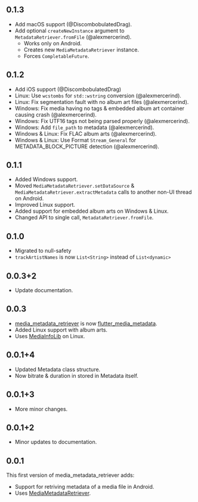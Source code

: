 ## 0.1.3

- Add macOS support (@DiscombobulatedDrag).
- Add optional `createNewInstance` argument to `MetadataRetriever.fromFile` (@alexmercerind).
  - Works only on Android.
  - Creates new `MediaMetadataRetriever` instance.
  - Forces `CompletableFuture`.

## 0.1.2

- Add iOS support (@DiscombobulatedDrag)
- Linux: Use `wcstombs` for `std::wstring` conversion (@alexmercerind).
- Linux: Fix segmentation fault with no album art files (@alexmercerind).
- Windows: Fix media having no tags & embedded album art container causing crash (@alexmercerind).
- Windows: Fix UTF16 tags not being parsed properly (@alexmercerind).
- Windows: Add `file_path` to metadata (@alexmercerind).
- Windows & Linux: Fix FLAC album arts (@alexmercerind).
- Windows & Linux: Use Format `Stream_General` for METADATA_BLOCK_PICTURE detection (@alexmercerind).

## 0.1.1

- Added Windows support.
- Moved `MediaMetadataRetriever.setDataSource` & `MediaMetadataRetriever.extractMetadata` calls to another non-UI thread on Android.
- Improved Linux support.
- Added support for embedded album arts on Windows & Linux.
- Changed API to single call, `MetadataRetriever.fromFile`.

## 0.1.0

- Migrated to null-safety
- `trackArtistNames` is now `List<String>` instead of `List<dynamic>`

## 0.0.3+2

- Update documentation.

## 0.0.3

- [media_metadata_retriever](https://github.com/alexmercerind/flutter_media_metadata) is now [flutter_media_metadata](https://github.com/alexmercerind/media_metadata_retriever).
- Added Linux support with album arts.
- Uses [MediaInfoLib](https://github.com/MediaArea/MediaInfoLib) on Linux.

## 0.0.1+4

- Updated Metadata class structure.
- Now bitrate & duration in stored in Metadata itself.

## 0.0.1+3
- More minor changes.

## 0.0.1+2

- Minor updates to documentation.

## 0.0.1

This first version of media_metadata_retriever adds:
- Support for retriving metadata of a media file in Android.
- Uses [MediaMetadataRetriever](https://developer.android.com/reference/android/media/MediaMetadataRetriever).
